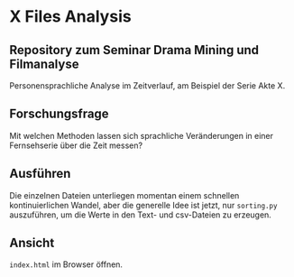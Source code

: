 # X Files Analysis
## Repository zum Seminar Drama Mining und Filmanalyse 
Personensprachliche Analyse im Zeitverlauf, am Beispiel der Serie Akte X.
## Forschungsfrage
Mit welchen Methoden lassen sich sprachliche Veränderungen in einer Fernsehserie über die Zeit messen?
## Ausführen
Die einzelnen Dateien unterliegen momentan einem schnellen kontinuierlichen Wandel, aber die generelle Idee ist jetzt, nur `sorting.py` auszuführen, um die Werte in den Text- und csv-Dateien zu erzeugen.
## Ansicht
`index.html` im Browser öffnen.
